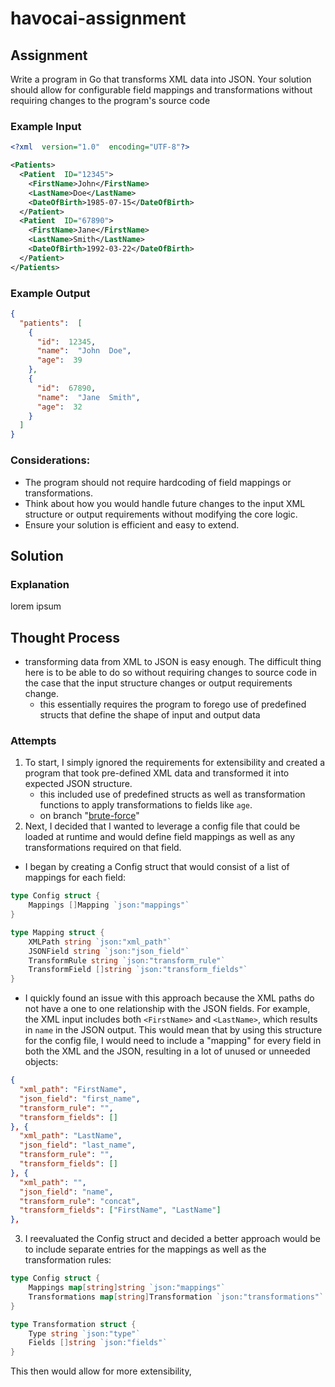 
# havocai-assignment

## Assignment

Write a program in Go that transforms XML data into JSON. Your solution should allow for configurable field mappings and transformations without requiring changes to the program's source code

### Example Input
```xml
<?xml  version="1.0"  encoding="UTF-8"?>

<Patients>
  <Patient  ID="12345">
    <FirstName>John</FirstName>
    <LastName>Doe</LastName>
    <DateOfBirth>1985-07-15</DateOfBirth>
  </Patient>
  <Patient  ID="67890">
    <FirstName>Jane</FirstName>
    <LastName>Smith</LastName>
    <DateOfBirth>1992-03-22</DateOfBirth>
  </Patient>
</Patients>
```
### Example Output
```json
{
  "patients":  [
    {
      "id":  12345,
      "name":  "John  Doe",
      "age":  39
    },
    {
      "id":  67890,
      "name":  "Jane  Smith",
      "age":  32
    }
  ]
}
```
### Considerations:
-  The program should not require hardcoding of field mappings or transformations.
- Think about how you would handle future changes to the input XML structure or output requirements without modifying the core logic.
-  Ensure your solution is efficient and easy to extend.

## Solution
### Explanation 
lorem ipsum 

## Thought Process
- transforming data from XML to JSON is easy enough. The difficult thing here is to be able to do so without requiring changes to source code in the case that the input structure changes or output requirements change.
	- this essentially requires the program to forego use of predefined structs that define the shape of input and output data

### Attempts
1. To start, I simply ignored the requirements for extensibility and created a program that took pre-defined XML data and transformed it into expected JSON structure. 
	- this included use of predefined structs as well as transformation functions to apply transformations to fields like `age`.
	- on branch "[brute-force](https://github.com/charlottechalmer/havocai-assignment/tree/brute-force)"
2. Next, I decided that I wanted to leverage a config file that could be loaded at runtime and would define field mappings as well as any transformations required on that field. 
  - I began by creating a Config struct that would consist of a list of mappings for each field:
```go
type Config struct {
	Mappings []Mapping `json:"mappings"`
}

type Mapping struct {
	XMLPath string `json:"xml_path"`
	JSONField string `json:"json_field"`
	TransformRule string `json:"transform_rule"`
	TransformField []string `json:"transform_fields"`
}
```
  - I quickly found an issue with this approach because the XML paths do not have a one to one relationship with the JSON fields. For example, the XML input includes both `<FirstName>` and `<LastName>`, which results in `name` in the JSON output. This would mean that by using this structure for the config file, I would need to include a "mapping" for every field in both the XML and the JSON, resulting in a lot of unused or unneeded objects:
```json
{
  "xml_path": "FirstName",
  "json_field": "first_name",
  "transform_rule": "",
  "transform_fields": [] 
}, { 
  "xml_path": "LastName",
  "json_field": "last_name",
  "transform_rule": "",
  "transform_fields": []
}, { 
  "xml_path": "",
  "json_field": "name",
  "transform_rule": "concat",
  "transform_fields": ["FirstName", "LastName"]
},
```
 3. I reevaluated the Config struct and decided a better approach would be to include separate entries for the mappings as well as the transformation rules:
```go
type Config struct {
	Mappings map[string]string `json:"mappings"`
	Transformations map[string]Transformation `json:"transformations"`
}

type Transformation struct {
	Type string `json:"type"`
	Fields []string `json:"fields"`
}
```
This then would allow for more extensibility, 
